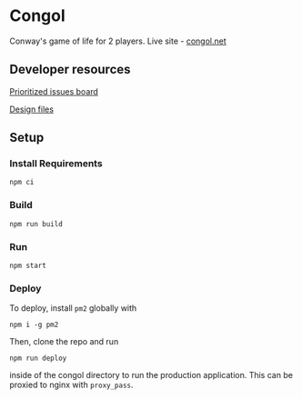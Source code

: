 # Congol

Conway's game of life for 2 players. Live site - [congol.net](http://congol.net)

## Developer resources
[Prioritized issues board](https://github.com/lukew3/congol/projects/1)

[Design files](https://www.figma.com/file/2FNvlsHa7aIuhYawCjx0iH/Congol)

## Setup

### Install Requirements
```
npm ci
```

### Build
```
npm run build
```
### Run
```
npm start
```
### Deploy
To deploy, install `pm2` globally with
```
npm i -g pm2
```
Then, clone the repo and run
```
npm run deploy
```
inside of the congol directory to run the production application. This can be proxied to nginx with `proxy_pass`.
